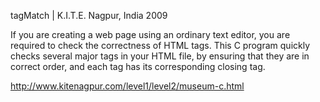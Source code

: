 tagMatch | K.I.T.E. Nagpur, India 2009

If you are creating a web page using an ordinary text editor, you are required to check the correctness of HTML tags. 
This C program quickly checks several major tags in your HTML file, by ensuring that they are in correct order, 
and each tag has its corresponding closing tag.

http://www.kitenagpur.com/level1/level2/museum-c.html

